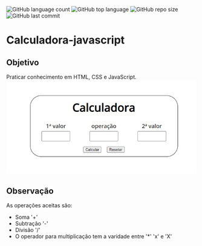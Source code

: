 ![GitHub language count](https://img.shields.io/github/languages/count/Luciopbrito/calculadora-javascript)
![GitHub top language](https://img.shields.io/github/languages/top/Luciopbrito/calculadora-javascript)
![GitHub repo size](https://img.shields.io/github/repo-size/Luciopbrito/calculadora-javascript)
![GitHub last commit](https://img.shields.io/github/last-commit/Luciopbrito/calculadora-javascript)
# Calculadora-javascript
## Objetivo
Praticar conhecimento em HTML, CSS e JavaScript.
![Imagem de exemplo](exemplo-imagem.jpeg)
## Observação
As operações aceitas são:
- Soma '+'
- Subtração  '-'
- Divisão '/'
- O operador para multiplicação tem a varidade entre '*' 'x' e 'X'
